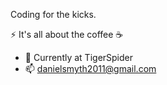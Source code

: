 Coding for the kicks. 

⚡ It's all about the coffee ☕️

- 🔭 Currently at TigerSpider
- 📫 danielsmyth2011@gmail.com
